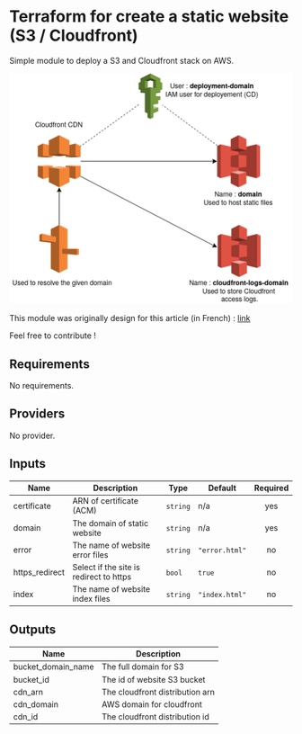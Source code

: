 # Terraform for create a static website (S3 / Cloudfront)

Simple module to deploy a S3 and Cloudfront stack on AWS.

![AWS SCHEMA](AWS-modules.png)

This module was originally design for this article (in French) : [link](https://www.damyr.fr/posts/premier-module-terraform/)

Feel free to contribute !

<!-- BEGINNING OF PRE-COMMIT-TERRAFORM DOCS HOOK -->
## Requirements

No requirements.

## Providers

No provider.

## Inputs

| Name | Description | Type | Default | Required |
|------|-------------|------|---------|:--------:|
| certificate | ARN of certificate (ACM) | `string` | n/a | yes |
| domain | The domain of static website | `string` | n/a | yes |
| error | The name of website error files | `string` | `"error.html"` | no |
| https\_redirect | Select if the site is redirect to https | `bool` | `true` | no |
| index | The name of website index files | `string` | `"index.html"` | no |

## Outputs

| Name | Description |
|------|-------------|
| bucket\_domain\_name | The full domain for S3 |
| bucket\_id | The id of website S3 bucket |
| cdn\_arn | The cloudfront distribution arn |
| cdn\_domain | AWS domain for cloudfront |
| cdn\_id | The cloudfront distribution id |

<!-- END OF PRE-COMMIT-TERRAFORM DOCS HOOK -->
